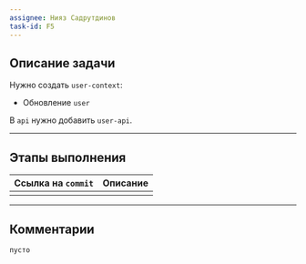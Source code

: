```yaml
---
assignee: Нияз Садрутдинов
task-id: F5
---
```

## **Описание задачи**

Нужно создать `user-context`:
- Обновление `user`

В `api` нужно добавить `user-api`.

---
## **Этапы выполнения**

| Ссылка на `commit` | Описание |
| ------------------ | -------- |
|                    |          |

---
## **Комментарии**

`пусто`